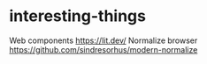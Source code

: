 # interesting-things

Web components
https://lit.dev/
Normalize browser
https://github.com/sindresorhus/modern-normalize